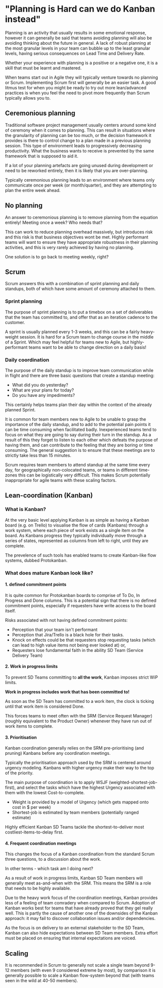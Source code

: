 # "Planning is Hard can we do Kanban instead"

Planning is an activity that usually results in some emotional response, however it can generally be said that teams avoiding planning will also be avoiding thinking about the future in general. A lack of robust planning at the most granular levels in your team can bubble up to the least granular levels, having serious consequences on Lead Time and Delivery Rate.

Whether your experience with planning is a positive or a negative one, it is a skill that must be learnt and mastered.  

When teams start out in Agile they will typically venture towards no planning or Scrum. Implementing Scrum first will generally be an easier task. A good litmus test for when you might be ready to try out more lean/advanced practices is when you feel the need to pivot more frequently than Scrum typically allows you to. 
 
## Ceremonious planning

Traditional software project management usually centers around some kind of ceremony when it comes to planning.
This can result in situations where the granularity of planning can be too much, or the decision framework it provides is there to control change to a plan made in a previous planning session. This type of environment leads to progressively decreasing productivity. What the business wants to receive is prevented by the same framework that is supposed to aid it.

If a lot of your planning artefacts are going unused during development or need to be reworked entirely, then it is likely that you are over-planning.

Typically ceremonious planning leads to an environment where teams only communicate once per week (or month/quarter), and they are attempting to plan the entire week ahead.

## No planning

An answer to ceremonious planning is to remove planning from the equation entirely! Meeting once a week? Who needs that?

This can work to reduce planning overhead massively, but introduces risk and this risk is that business objectives wont be met.
Highly performant teams will want to ensure they have appropriate robustness in their planning activities, and this is very rarely achieved by having no planning. 

One solution is to go back to meeting weekly, right?

## Scrum

Scrum answers this with a combination of sprint planning and daily standups, both of which have some amount of ceremony attached to them.

### Sprint planning

The purpose of sprint planning is to put a timebox on a set of deliverables that the team has committed to, and offer that as an iteration cadence to the customer.

A sprint is usually planned every 1-3 weeks, and this can be a fairly heavy-weight session. It is hard for a Scrum team to change course in the middle of a Sprint. Which may feel helpful for teams new to Agile, but highly-performant teams want to be able to change direction on a daily basis!

### Daily coordination

The purpose of the daily standup is to improve team communication while in flight and there are three basic questions that create a standup meeting:

- What did you do yesterday?
- What are your plans for today?
- Do you have any impediments?
 
This certainly helps teams plan their day within the context of the already planned Sprint.

It is common for team members new to Agile to be unable to grasp the importance of the daily standup, and to add to the potential pain points it can be time consuming when facilitated badly. Inexperienced teams tend to focus on what they are going to say during their turn in the standup. As a result of this they forget to listen to each other which defeats the purpose of having them, and can contribute to the feeling that they are boring or time consuming. The general suggestion is to ensure that these meetings are to strictly take less than 15 minutes.

Scrum requires team members to attend standup at the same time every day, for geographically non-colocated teams, or teams in different time-zones this can be logistically very difficult. This makes Scrum potentially inappropriate for agile teams with these scaling factors.

## Lean-coordination (Kanban)

### What is Kanban?

At the very basic level applying Kanban is as simple as having a Kanban board (e.g. on Trello) to visualise the flow of cards (Kanbans) through a work system, where each piece of work exists as a single item on the board. As Kanbans progress they typically individually move through a series of states, represented as columns from left to right, until they are complete.
 
The prevelence of such tools has enabled teams to create Kanban-like flow systems, dubbed Protokanban.
  
### What does mature Kanban look like?

#### 1. defined commitment points

It is quite common for Protokanban boards to comprise of To Do, In Progress and Done columns. 
This is a potential sign that there is no defined commitment points, especially if requesters have write access to the board itself.

Risks associated with not having defined commitment points: 

- Perception that your team isn't performant
- Perception that Jira/Trello is a black hole for their tasks.
- Knock on effects could be that requesters stop requesting tasks (which can lead to high value items not being ever looked at) or,
- Requesters lose fundamental faith in the ability SD Team (Service Delivery Team)

#### 2. Work in progress limits

To prevent SD Teams committing to **all the work**, Kanban imposes strict WiP limits.

**Work in progress includes work that has been committed to!**

As soon as the SD Team has committed to a work item, the clock is ticking until that work item is considered Done.

This forces teams to meet often with the SRM (Service Request Manager) (roughly equivalent to the Product Owner) whenever they have run out of work items to complete.

#### 3. Prioritisation

Kanban coordination generally relies on the SRM pre-prioritising (and pruning) Kanbans before any coordination meetings.
 
Typically the prioritisation approach used by the SRM is centered around urgency modeling. Kanbans with higher urgency make their way to the top of the priority. 

The main purpose of coordination is to apply WSJF (weighted-shortest-job-first), and select the tasks which have the highest Urgency associated with them with the lowest Cost-to-complete.

- Weight is provided by a model of Urgency (which gets mapped onto cost in $ per week)
- Shortest-job is estimated by team members (potentially ranged estimate)

Highly efficient Kanban SD Teams tackle the shortest-to-deliver most costliest-items-to-delay first.

#### 4. Frequent coordination meetings

This changes the focus of a Kanban coordination from the standard Scrum three questions, to a discussion about the work. 

In other terms - which task am I doing next?

As a result of work in progress limits, Kanban SD Team members will generally meet as-and-when with the SRM. This means the SRM is a role that needs to be highly available.

Due to the heavy work focus of the coordination meetings, Kanban provides less of a feeling of team comradery when compared to Scrum. Adoption of Kanban works best for teams that have already proved that they gel really well. This is partly the cause of another one of the downsides of the Kanban approach: it may fail to discover collaboration issues and/or dependencies.      

As the focus is on delivery to an external stakeholder to the SD Team, Kanban can also hide expectations between SD Team members. Extra effort must be placed on ensuring that internal expectations are voiced. 

## Scaling

It is recommended in Scrum to generally not scale a single team beyond 9-12 members (with even 9 considered extreme by most), by comparison it is generally possible to scale a Kanban flow-system beyond that (with teams seen in the wild at 40-50 members).
